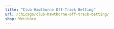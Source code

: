 ```yaml
---
title: "Club Hawthorne Off-Track Betting"
url: /chicago/club-hawthorne-off-track-betting/
shop: Wettbüro
---
```

